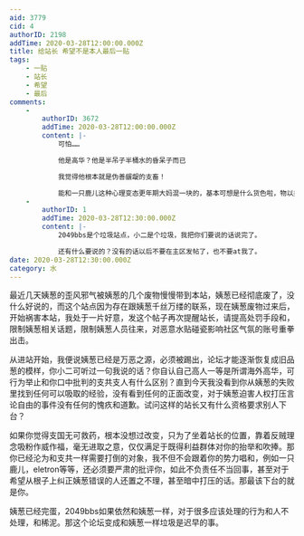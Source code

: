 ```yaml
---
aid: 3779
cid: 4
authorID: 2198
addTime: 2020-03-28T12:00:00.000Z
title: 给站长 希望不是本人最后一贴
tags:
    - 一贴
    - 站长
    - 希望
    - 最后
comments:
    -
        authorID: 3672
        addTime: 2020-03-28T12:00:00.000Z
        content: |-
            可怕……

            他是高华？他是半吊子半桶水的昏呆子而已

            我觉得他根本就是伪善龌龊的支畜！

            能和一只鹿儿这种心理变态更年期大妈混一块的，基本可想是什么货色啦，物以类聚嘛，都不是什么好东西，也都他妈的不是东西！
    -
        authorID: 1
        addTime: 2020-03-28T12:30:00.000Z
        content: |-
            2049bbs是个垃圾站点，小二是个垃圾，我把你们要说的话说完了。

            还有什么要说的？没有的话以后不要在主区发帖了，也不要at我了。
date: 2020-03-28T12:30:00.000Z
category: 水
---
```


最近几天姨葱的歪风邪气被姨葱的几个废物慢慢带到本站，姨葱已经彻底废了，没什么好说的，而这个站点因为存在跟姨葱千丝万缕的联系，现在姨葱废物过来后，开始祸害本站，我处于一片好意，发这个帖子再次提醒站长，请提高处罚手段和，限制姨葱相关话题，限制姨葱人员往来，对恶意水贴碰瓷影响社区气氛的账号重拳出击。

从进站开始，我便说姨葱已经是万恶之源，必须被踢出，论坛才能逐渐恢复成旧品葱的模样，你小二可听过一句我说的话？你自认自己高人一等是所谓海外高华，可行为举止和你口中批判的支共支人有什么区别？直到今天我没看到你从姨葱的失败里找到任何可以吸取的经验，没有看到任何的正面改变，对于姨葱迫害人权打压言论自由的事件没有任何的愧疚和道歉。试问这样的站长又有什么资格要求别人下台？

如果你觉得支国无可救药，根本没想过改变，只为了坐着站长的位置，靠着反贼理念吸粉作威作福，毫无进取之意，仅仅满足于既得利益群体对你的抬举和吹捧。那你已经沦为和支共一样需要打倒的对象，我不但不会跟着你的势力唱和，例如一只鹿儿，eletron等等，还必须要严肃的批评你，如此不负责任不当回事，甚至对于希望从根子上纠正姨葱错误的人还置之不理，甚至暗中打压的话。那最该下台的就是你。

姨葱已经完蛋，2049bbs如果依然和姨葱一样，对于很多应该处理的行为和人不处理，和稀泥。那这个论坛变成和姨葱一样垃圾是迟早的事。
